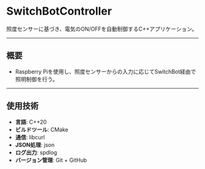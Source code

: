 # SwitchBotController

照度センサーに基づき、電気のON/OFFを自動制御するC++アプリケーション。  

---

## 概要
- Raspberry Piを使用し、照度センサーからの入力に応じてSwitchBot経由で照明制御を行う。
---

## 使用技術
- **言語**: C++20
- **ビルドツール**: CMake
- **通信**: libcurl
- **JSON処理**: json
- **ログ出力**: spdlog
- **バージョン管理**: Git + GitHub
